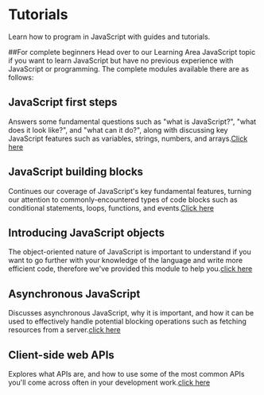 # Tutorials
Learn how to program in JavaScript with guides and tutorials.

##For complete beginners
Head over to our Learning Area JavaScript topic if you want to learn JavaScript but have no previous experience with JavaScript or programming. The complete modules available there are as follows:

## JavaScript first steps
Answers some fundamental questions such as "what is JavaScript?", "what does it look like?", and "what can it do?", along with discussing key JavaScript features such as variables, strings, numbers, and arrays.[Click here](https://developer.mozilla.org/en-US/docs/Learn/JavaScript/First_steps)
## JavaScript building blocks
Continues our coverage of JavaScript's key fundamental features, turning our attention to commonly-encountered types of code blocks such as conditional statements, loops, functions, and events.[Click here](https://developer.mozilla.org/en-US/docs/Learn/JavaScript/Building_blocks)
## Introducing JavaScript objects
The object-oriented nature of JavaScript is important to understand if you want to go further with your knowledge of the language and write more efficient code, therefore we've provided this module to help you.[click here](https://developer.mozilla.org/en-US/docs/Learn/JavaScript/Objects)
## Asynchronous JavaScript
Discusses asynchronous JavaScript, why it is important, and how it can be used to effectively handle potential blocking operations such as fetching resources from a server.[click here](https://developer.mozilla.org/en-US/docs/Learn/JavaScript/Asynchronous)
## Client-side web APIs
Explores what APIs are, and how to use some of the most common APIs you'll come across often in your development work.[click here](https://developer.mozilla.org/en-US/docs/Learn/JavaScript/Client-side_web_APIs)
